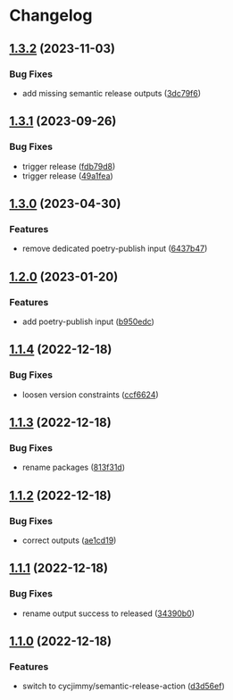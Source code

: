 # Changelog

## [1.3.2](https://github.com/cihelper/action-semanticrelease-poetry/compare/v1.3.1...v1.3.2) (2023-11-03)


### Bug Fixes

* add missing semantic release outputs ([3dc79f6](https://github.com/cihelper/action-semanticrelease-poetry/commit/3dc79f60cd467ecf320c6406aa13607bce0b85f1))

## [1.3.1](https://github.com/cihelper/action-semanticrelease-poetry/compare/v1.3.0...v1.3.1) (2023-09-26)


### Bug Fixes

* trigger release ([fdb79d8](https://github.com/cihelper/action-semanticrelease-poetry/commit/fdb79d80ee56fddc8abe89967d5019f5262504ab))
* trigger release ([49a1fea](https://github.com/cihelper/action-semanticrelease-poetry/commit/49a1fea6767234dc1f5ba6e054ca69985b165169))

## [1.3.0](https://github.com/cihelper/action-semanticrelease-poetry/compare/v1.2.0...v1.3.0) (2023-04-30)


### Features

* remove dedicated poetry-publish input ([6437b47](https://github.com/cihelper/action-semanticrelease-poetry/commit/6437b471088a0bbd4c36bdc3b1a84b08420a80aa))

## [1.2.0](https://github.com/cihelper/action-semanticrelease-poetry/compare/v1.1.4...v1.2.0) (2023-01-20)


### Features

* add poetry-publish input ([b950edc](https://github.com/cihelper/action-semanticrelease-poetry/commit/b950edc81be7916c3ceea57fb216c0f8ec7a34f7))

## [1.1.4](https://github.com/cihelper/action-semanticrelease-poetry/compare/v1.1.3...v1.1.4) (2022-12-18)


### Bug Fixes

* loosen version constraints ([ccf6624](https://github.com/cihelper/action-semanticrelease-poetry/commit/ccf6624ca2f2e2406db59fc37a1e3f6bfa588e93))

## [1.1.3](https://github.com/cihelper/action-semanticrelease-poetry/compare/v1.1.2...v1.1.3) (2022-12-18)


### Bug Fixes

* rename packages ([813f31d](https://github.com/cihelper/action-semanticrelease-poetry/commit/813f31d361abfd44d5192534c10a9fa594a0cfa6))

## [1.1.2](https://github.com/cihelper/action-semanticrelease-poetry/compare/v1.1.1...v1.1.2) (2022-12-18)


### Bug Fixes

* correct outputs ([ae1cd19](https://github.com/cihelper/action-semanticrelease-poetry/commit/ae1cd19fa6ff7646307b23fd370dc561fba86a79))

## [1.1.1](https://github.com/cihelper/action-semanticrelease-poetry/compare/v1.1.0...v1.1.1) (2022-12-18)


### Bug Fixes

* rename output success to released ([34390b0](https://github.com/cihelper/action-semanticrelease-poetry/commit/34390b03111a7ac3cd26fddaa3a70481c9be4867))

## [1.1.0](https://github.com/cihelper/action-semanticrelease-poetry/compare/v1.0.1...v1.1.0) (2022-12-18)


### Features

* switch to cycjimmy/semantic-release-action ([d3d56ef](https://github.com/cihelper/action-semanticrelease-poetry/commit/d3d56ef2d8188328dba8d4b1d7fc583457069cfc))
